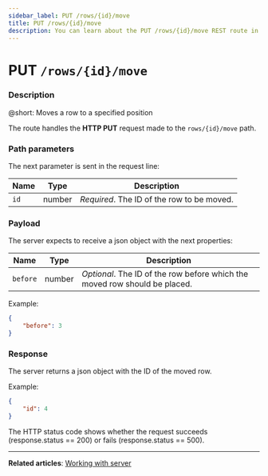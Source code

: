 ```yaml
---
sidebar_label: PUT /rows/{id}/move
title: PUT /rows/{id}/move
description: You can learn about the PUT /rows/{id}/move REST route in the documentation of the DHTMLX JavaScript Kanban library. Browse developer guides and API reference, try out code examples and live demos, and download a free 30-day evaluation version of DHTMLX Kanban.
---
```


# PUT `/rows/{id}/move`

### Description

@short: Moves a row to a specified position

The route handles the **HTTP PUT** request made to the `rows/{id}/move` path.

### Path parameters

The next parameter is sent in the request line:

| Name       | Type        | Description |
| ---------- | ----------- | ----------- |
| `id`       |  number     | *Required*. The ID of the row to be moved.|

### Payload

The server expects to receive a json object with the next properties:

| Name       | Type        | Description |
| ---------- | ----------- | ----------- |
| `before`   |  number     | *Optional*. The ID of the row before which the moved row should be placed.|

Example:

~~~json
{
    "before": 3
}
~~~

### Response

The server returns a json object with the ID of the moved row.

Example:

~~~json
{
    "id": 4
}
~~~

The HTTP status code shows whether the request succeeds (response.status == 200) or fails (response.status == 500).

---

**Related articles**: [Working with server](guides/working_with_server.md)
